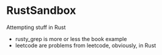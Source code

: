 # RustSandbox
Attempting stuff in Rust

- rusty_grep is more or less the book example
- leetcode are problems from leetcode, obviously, in Rust
